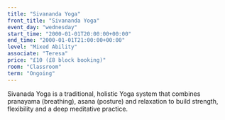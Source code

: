 ```yaml
---
title: "Sivananda Yoga"
front_title: "Sivananda Yoga"
event_day: "wednesday"
start_time: "2000-01-01T20:00:00+00:00"
end_time: "2000-01-01T21:00:00+00:00"
level: "Mixed Ability"
associate: "Teresa"
price: "£10 (£8 block booking)"
room: "Classroom"
term: "Ongoing"
---
```


Sivanada Yoga is a traditional, holistic Yoga system that combines pranayama (breathing), asana (posture) and relaxation to build strength, flexibility and a deep meditative practice.
